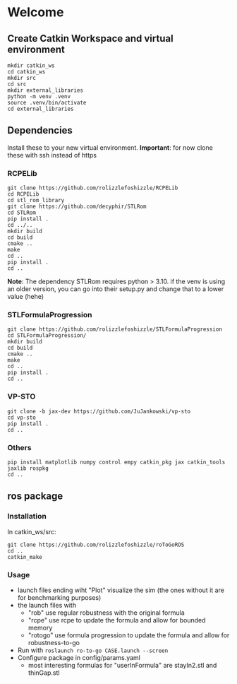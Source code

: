 # Welcome 
## Create Catkin Workspace and virtual environment
```
mkdir catkin_ws 
cd catkin_ws 
mkdir src 
cd src 
mkdir external_libraries
python -m venv .venv
source .venv/bin/activate
cd external_libraries
```

## Dependencies
Install these to your new virtual environment. **Important**: for now clone these with ssh instead of https 
### RCPELib
```
git clone https://github.com/rolizzlefoshizzle/RCPELib
cd RCPELib
cd stl_rom_library
git clone https://github.com/decyphir/STLRom
cd STLRom
pip install .
cd ../..
mkdir build
cd build
cmake ..
make
cd .. 
pip install .
cd ..
```
**Note**: The dependency STLRom requires python > 3.10. if the venv is using an older version, you can go into their setup.py and change that to a lower value (hehe)

### STLFormulaProgression
```
git clone https://github.com/rolizzlefoshizzle/STLFormulaProgression
cd STLFormulaProgression/
mkdir build 
cd build 
cmake ..
make 
cd ..
pip install .
cd ..
```

### VP-STO
```
git clone -b jax-dev https://github.com/JuJankowski/vp-sto
cd vp-sto
pip install .
cd ..
```

### Others
```
pip install matplotlib numpy control empy catkin_pkg jax catkin_tools jaxlib rospkg
cd ..
```

## ros package
### Installation
In catkin_ws/src:
```
git clone https://github.com/rolizzlefoshizzle/roToGoROS
cd ..
catkin_make
```
### Usage
- launch files ending wiht "Plot" visualize the sim (the ones without it are for benchmarking purposes)
- the launch files with 
    - "rob" use regular robustness with the original formula 
    - "rcpe" use rcpe to update the formula and allow for bounded memory 
    - "rotogo" use formula progression to update the formula and allow for robustness-to-go
- Run with `roslaunch ro-to-go CASE.launch --screen`
- Configure package in config/params.yaml
    - most interesting formulas for "userInFormula" are stayIn2.stl and thinGap.stl
